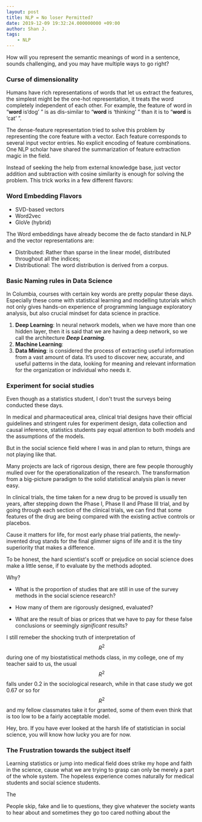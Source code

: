 ```yaml
---
layout: post
title: NLP = No loser Permitted?
date: 2019-12-09 19:32:24.000000000 +09:00
author: Shan J.
tags:
    - NLP
---
```



How will you represent the semantic meanings of word in a sentence, sounds challenging, and you may have multiple ways to go right?

### Curse of dimensionality

Humans have rich representations of words that let us extract the features, the simplest might be the one-hot representation, it treats the word completely independent of each other. For example, the feature of word in “**word** is‘dog’ ” is as dis-similar to “**word** is ‘thinking’ ” than it is to “**word** is ‘cat’ ”.

The dense-feature representation tried to solve this problem by representing the core feature with a vector. Each feature corresponds to several input vector entries. No explicit encoding of feature combinations. One NLP scholar have shared the summarization of feature extraction magic in the field. 

Instead of seeking the help from external knowledge base, just vector addition and subtraction with cosine similarity is enough for solving the problem. This trick works in a few different flavors:

### Word Embedding Flavors

* SVD-based vectors
* Word2vec
* GloVe (hybrid) 

The Word embeddings have already become the de facto standard in NLP and the vector representations are: 

* Distributed: Rather than sparse in the linear model, distributed throughout all the indices; 
* Distributional: The word distribution is derived from a corpus.

### Basic Naming rules in Data Science

In Columbia, courses with certain key words are pretty popular these days. Especially these come with statistical learning and modelling tutorials which not only gives hands-on experience of programming language exploratory analysis, but also crucial mindset for data science in practice.

1. **Deep Learning**: In neural network models, when we have more than one hidden layer, then it is said that we are having a deep network, so we call the architecture ***Deep Learning***.
2. **Machine Learning**: 
3. **Data Mining**: is considered the process of extracting useful information from a vast amount of data. It’s used to discover new, accurate, and useful patterns in the data, looking for meaning and relevant information for the organization or individual who needs it. 


### Experiment for social studies

Even though as a statistics student, I don't trust the surveys being conducted these days.

In medical and pharmaceutical area, clinical trial designs have their official guidelines and stringent rules for experiment design, data collection and causal inference, statistics students pay equal attention to both models and the assumptions of the models. 

But in the social science field where I was in and plan to return, things are not playing like that. 

Many projects are lack of rigorous design, there are few people thoroughly mulled over for the operationalization of the research. The transformation from a big-picture paradigm to the solid statistical analysis plan is never easy. 

In clinical trials, the time taken for a new drug to be proved is usually ten years, after stepping down the Phase I, Phase II and Phase III trial, and by going through each section of the clinical trials, we can find that some features of the drug are being compared with the existing active controls or placebos. 

Cause it matters for life, for most early phase trial patients, the newly-invented drug stands for the final glimmer signs of life and it is the tiny superiority that makes a difference. 

To be honest, the hard scientist's scoff or prejudice on social science does make a little sense, if to evaluate by the methods adopted. 

Why? 

- What is the proportion of studies that are still in use of the survey methods in the social science research? 

- How many of them are rigorously designed, evaluated? 

- What are the result of bias or prices that we have to pay for these false conclusions or seemingly *significant* results?

I still remeber the shocking truth of interpretation of $$R^2$$ during one of my biostatistical methods class, in my college, one of my teacher said to us, the usual $$R^2$$ falls under 0.2 in the sociological research, while in that case study we got 0.67 or so for $$R^2$$ and my fellow classmates take it for granted, some of them even think that is too low to be a fairly acceptable model.

Hey, bro. If you have ever looked at the harsh life of statistician in social science,  you will know how lucky you are for now.



### The Frustration towards the subject itself 

Learning statistics or jump into medical field does strike my hope and faith in the science, cause what we are trying to grasp can only be merely a part of the whole system. The hopeless experience comes naturally for medical students and social science students. 

The 

People skip, fake and lie to questions, they give whatever the society wants to hear about and sometimes they go too cared nothing about the 





